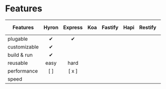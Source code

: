 # Features

| Features     | Hyron | Express |  Koa  | Fastify | Hapi  | Restify | Molecular | Feather | Raw Node |
| ------------ | :---: | :-----: | :---: | :-----: | :---: | :-----: | :-------: | :-----: | :------: |
| plugable     |   ✔   |    ✔    |       |         |       |         |           |         |
| customizable |   ✔   |         |       |         |       |         |           |         |
| build & run  |   ✔   |         |       |         |       |         |           |         |
| reusable     | easy  |  hard   |
| performance  |  [ ]  |  [ x ]  |
| speed        |
